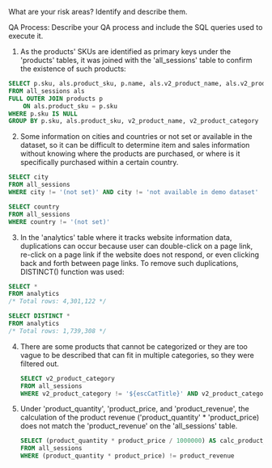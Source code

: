 What are your risk areas? Identify and describe them.



QA Process:
Describe your QA process and include the SQL queries used to execute it.

1. As the products' SKUs are identified as primary keys under the 'products' tables, it was joined with the 'all_sessions' table to confirm the existence of such products:

```sql
SELECT p.sku, als.product_sku, p.name, als.v2_product_name, als.v2_product_category
FROM all_sessions als
FULL OUTER JOIN products p
	ON als.product_sku = p.sku
WHERE p.sku IS NULL
GROUP BY p.sku, als.product_sku, v2_product_name, v2_product_category
```

2. Some information on cities and countries or not set or available in the dataset, so it can be difficult to determine item and sales information without knowing where the products are purchased, or where is it specifically purchased within a certain country.

``` sql
SELECT city
FROM all_sessions
WHERE city != '(not set)' AND city != 'not available in demo dataset'

SELECT country
FROM all_sessions
WHERE country != '(not set)'
```

3. In the 'analytics' table where it tracks website information data, duplications can occur because user can double-click on a page link, re-click on a page link if the website does not respond, or even clicking back and forth between page links.  To remove such duplications, DISTINCT() function was used:

 ```sql
SELECT *
FROM analytics
/* Total rows: 4,301,122 */

 SELECT DISTINCT *
FROM analytics
/* Total rows: 1,739,308 */
```

4. There are some products that cannot be categorized or they are too vague to be described that can fit in multiple categories, so they were filtered out.

   ```sql
   SELECT v2_product_category
   FROM all_sessions
   WHERE v2_product_category != '${escCatTitle}' AND v2_product_category != '(not set)'
   ```

5. Under 'product_quantity', 'product_price, and 'product_revenue', the calculation of the product revenue ('product_quantity' * 'product_price) does not match the 'product_revenue' on the 'all_sessions' table.

   ```sql
   SELECT (product_quantity * product_price / 1000000) AS calc_product_revenue, product_revenue / 1000000 AS product_revenue
   FROM all_sessions
   WHERE (product_quantity * product_price) != product_revenue
   ```
